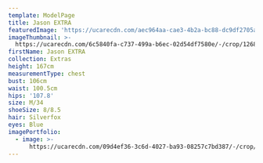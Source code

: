 ```yaml
---
template: ModelPage
title: Jason EXTRA
featuredImage: 'https://ucarecdn.com/aec964aa-cae3-4b2a-bc88-dc9df2705ab4/'
imageThumbnail: >-
  https://ucarecdn.com/6c5840fa-c737-499a-b6ec-02d54df7580e/-/crop/1268x2061/145,0/-/preview/
firstName: Jason EXTRA
collection: Extras
height: 167cm
measurementType: chest
bust: 106cm
waist: 100.5cm
hips: '107.8'
size: M/34
shoeSize: 8/8.5
hair: Silverfox
eyes: Blue
imagePortfolio:
  - image: >-
      https://ucarecdn.com/09d4ef36-3c6d-4027-ba93-08257c7bd387/-/crop/1500x2125/0,0/-/preview/
---
```


